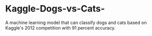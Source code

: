 # Kaggle-Dogs-vs-Cats-
A machine learning model that can classify dogs and cats based on Kaggle's 2012 competition with 91 percent accuracy.
